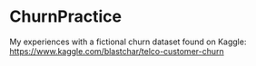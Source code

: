 # ChurnPractice
My experiences with a fictional churn dataset found on Kaggle: https://www.kaggle.com/blastchar/telco-customer-churn
